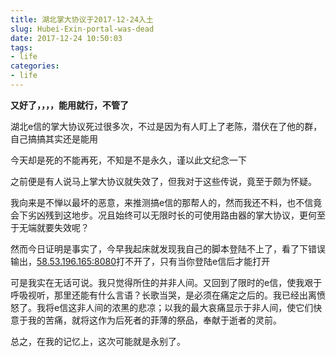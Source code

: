 ```yaml
---
title: 湖北掌大协议于2017-12-24入土
slug: Hubei-Exin-portal-was-dead
date: 2017-12-24 10:50:03
tags:
- life
categories:
- life
---
```


**又好了，，，，能用就行，不管了**

湖北e信的掌大协议死过很多次，不过是因为有人盯上了老陈，潜伏在了他的群，自己搞搞其实还是能用  

今天却是死的不能再死，不知是不是永久，谨以此文纪念一下  
  
<!--more-->

之前便是有人说马上掌大协议就失效了，但我对于这些传说，竟至于颇为怀疑。  

我向来是不惮以最坏的恶意，来推测搞e信的那帮人的，然而我还不料，也不信竟会下劣凶残到这地步。况且始终可以无限时长的可使用路由器的掌大协议，更何至于无端就要失效呢？  

然而今日证明是事实了，今早我起床就发现我自己的脚本登陆不上了，看了下错误输出，[58.53.196.165:8080](http://58.53.196.165:8080)打不开了，只有当你登陆e信后才能打开  

可是我实在无话可说。我只觉得所住的并非人间。又回到了限时的e信，使我艰于呼吸视听，那里还能有什么言语？长歌当哭，是必须在痛定之后的。我已经出离愤怒了。我将e信这非人间的浓黑的悲凉；以我的最大哀痛显示于非人间，使它们快意于我的苦痛，就将这作为后死者的菲薄的祭品，奉献于逝者的灵前。  

总之，在我的记忆上，这次可能就是永别了。
